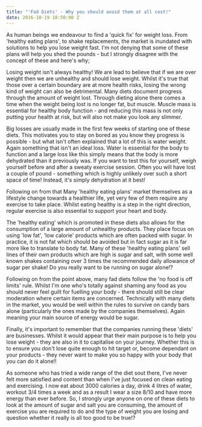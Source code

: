 ```yaml
---
title: "'Fad Diets' - Why you should avoid them at all cost!"
date: 2016-10-19 18:50:00 Z
---
```


As human beings we endeavour to find a 'quick fix' for weight loss. From 'healthy eating plans', to shake replacements, the market is inundated with solutions to help you lose weight fast. I'm not denying that some of these plans will help you shed the pounds - but I strongly disagree with the concept of these and here's why;

Losing weight isn't always healthy! We are lead to believe that if we are over weight then we are unhealthy and should lose weight. Whilst it's true that those over a certain boundary are at more health risks, losing the wrong kind of weight can also be detrimental.  Many diets document progress through the amount of weight lost. Through dieting alone there comes a time when the weight being lost is no longer fat, but muscle. Muscle mass is essential for healthy body function - and reducing this mass is not only putting your health at risk, but will also not make you look any slimmer.

Big losses are usually made in the first few weeks of starting one of these diets. This motivates you to stay on bored as you know they progress is possible - but what isn't often explained that a lot of this is water weight. Again something that isn't an ideal loss. Water is essential for the body to function and a large loss like this simply means that the body is more dehydrated than it previously was. If you want to test this for yourself, weigh yourself before and after a sweaty exercise session. Often you will have lost a couple of pound - something which is highly unlikely over such a short space of time! Instead, it's simply dehydration at it best!

Following on from that Many 'healthy eating plans' market themselves as a lifestyle change towards a healthier life, yet very few of them require any exercise to take place. Whilst eating healthy is a step in the right direction, regular exercise is also essential to support your heart and body.

The 'healthy eating' which is promoted in these diets also allows for the consumption of a large amount of unhealthy products. They place focus on using 'low fat', 'low calorie' products which are often packed with sugar. In practice, it is not fat which should be avoided but in fact sugar as it is far more like to translate to body fat. Many of these 'healthy eating plans' sell lines of their own products which are high is sugar and salt, with some well known shakes containing over 3 times the recommended daily allowance of sugar per shake! Do you really want to be running on sugar alone!?

Following on from the point above, many fad diets follow the 'no food is off limits' rule. Whilst I'm one who's totally against shaming any food as you should never feel guilt for fuelling your body - there should still be clear moderation where certain items are concerned. Technically with many diets in the market, you would be well within the rules to survive on candy bars alone (particularly the ones made by the companies themselves). Again meaning your main source of energy would be sugar.

Finally, it's important to remember that the companies running these 'diets' are businesses. Whilst it would appear that their main purpose is to help you lose weight - they are also in it to capitalise on your journey. Whether this is to ensure you don't lose quite enough to hit target or, become dependant on your products - they never want to make you so happy with your body that you can do it alone!!

As someone who has tried a wide range of the diet sout there, I've never felt more satisfied and content than when I've just focused on clean eating and exercising. I now eat about 3000 calories a day, drink 4 litres of water, workout 3/4 times a week and as a result I wear a size 8/10 and have more energy than ever before. So, I strongly urge anyone on one of these diets to look at the amount of sugar and salt you are consuming, the amount of exercise you are required to do and the type of weight you are losing and question whether it really is all too good to be true!?
